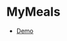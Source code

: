 # MyMeals

- [Demo](https://drive.google.com/file/d/1Sb4UwE3RzN8KDZPlG5U0WvT83aPhFY0T/view?usp=sharing)
